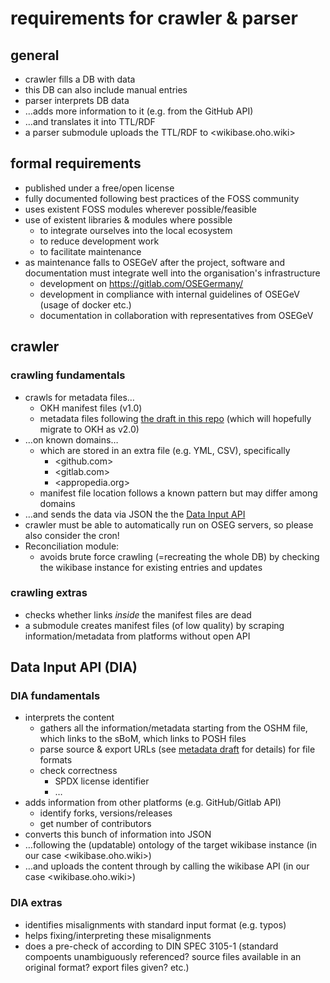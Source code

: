 # requirements for crawler & parser

## general

- crawler fills a DB with data
- this DB can also include manual entries
- parser interprets DB data
- …adds more information to it (e.g. from the GitHub API)
- …and translates it into TTL/RDF
- a parser submodule uploads the TTL/RDF to <wikibase.oho.wiki>

## formal requirements

- published under a free/open license
- fully documented following best practices of the FOSS community
- uses existent FOSS modules wherever possible/feasible
- use of existent libraries & modules where possible
  - to integrate ourselves into the local ecosystem
  - to reduce development work
  - to facilitate maintenance
- as maintenance falls to OSEGeV after the project, software and documentation must integrate well into the organisation's infrastructure
  - development on <https://gitlab.com/OSEGermany/>
  - development in compliance with internal guidelines of OSEGeV (usage of docker etc.)
  - documentation in collaboration with representatives from OSEGeV

## crawler

### crawling fundamentals

- crawls for metadata files…
  - OKH manifest files (v1.0)
  - metadata files following [the draft in this repo](OSH_metadata.md) (which
    will hopefully migrate to OKH as v2.0)
- …on known domains…
  - which are stored in an extra file (e.g. YML, CSV), specifically
    - <github.com>
    - <gitlab.com>
    - <appropedia.org>
  - manifest file location follows a known pattern but may differ among domains
- …and sends the data via JSON the the [Data Input API](#data-input-api-dia)
- crawler must be able to automatically run on OSEG servers, so please also consider the cron!
- Reconciliation module:
  - avoids brute force crawling (=recreating the whole DB) by checking the
    wikibase instance for existing entries and updates

### crawling extras

- checks whether links _inside_ the manifest files are dead
- a submodule creates manifest files (of low quality) by scraping
  information/metadata from platforms without open API

## Data Input API (DIA)

### DIA fundamentals

- interprets the content
  - gathers all the information/metadata starting from the OSHM file, which links to the sBoM, which links to POSH files
  - parse source & export URLs (see [metadata draft](OSH_metadata.md) for details) for file formats
  - check correctness
    - SPDX license identifier
    - …
- adds information from other platforms (e.g. GitHub/Gitlab API)
  - identify forks, versions/releases
  - get number of contributors
- converts this bunch of information into JSON
- …following the (updatable) ontology of the target wikibase instance (in our case <wikibase.oho.wiki>)
- …and uploads the content through by calling the wikibase API (in our case <wikibase.oho.wiki>)

### DIA extras

- identifies misalignments with standard input format (e.g. typos)
- helps fixing/interpreting these misalignments
- does a pre-check of according to DIN SPEC 3105-1 (standard compoents
  unambiguously referenced? source files available in an original format? export
  files given? etc.)
